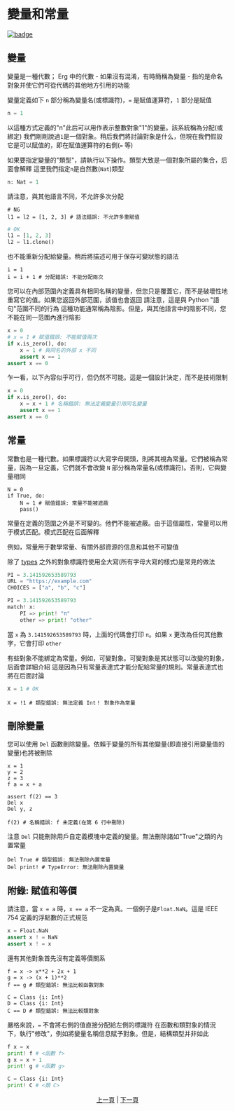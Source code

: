 # 變量和常量

[![badge](https://img.shields.io/endpoint.svg?url=https%3A%2F%2Fgezf7g7pd5.execute-api.ap-northeast-1.amazonaws.com%2Fdefault%2Fsource_up_to_date%3Fowner%3Derg-lang%26repos%3Derg%26ref%3Dmain%26path%3Ddoc/EN/syntax/02_name.md%26commit_hash%3D14b0c449efc9e9da3e10a09c912a960ecfaf1c9d)](https://gezf7g7pd5.execute-api.ap-northeast-1.amazonaws.com/default/source_up_to_date?owner=erg-lang&repos=erg&ref=main&path=doc/EN/syntax/02_name.md&commit_hash=14b0c449efc9e9da3e10a09c912a960ecfaf1c9d)

## 變量

變量是一種代數； Erg 中的代數 - 如果沒有混淆，有時簡稱為變量 - 指的是命名對象并使它們可從代碼的其他地方引用的功能

變量定義如下
`n` 部分稱為變量名(或標識符)，`=` 是賦值運算符，`1` 部分是賦值

```python
n = 1
```

以這種方式定義的"n"此后可以用作表示整數對象"1"的變量。該系統稱為分配(或綁定)
我們剛剛說過`1`是一個對象。稍后我們將討論對象是什么，但現在我們假設它是可以賦值的，即在賦值運算符的右側(`=` 等)

如果要指定變量的"類型"，請執行以下操作。類型大致是一個對象所屬的集合，后面會解釋
這里我們指定`n`是自然數(`Nat`)類型

```python
n: Nat = 1
```

請注意，與其他語言不同，不允許多次分配

```python,compile_fail
# NG
l1 = l2 = [1, 2, 3] # 語法錯誤: 不允許多重賦值
```

```python
# OK
l1 = [1, 2, 3]
l2 = l1.clone()
```

也不能重新分配給變量。稍后將描述可用于保存可變狀態的語法

```python,compile_fail
i = 1
i = i + 1 # 分配錯誤: 不能分配兩次
```

您可以在內部范圍內定義具有相同名稱的變量，但您只是覆蓋它，而不是破壞性地重寫它的值。如果您返回外部范圍，該值也會返回
請注意，這是與 Python "語句"范圍不同的行為
這種功能通常稱為陰影。但是，與其他語言中的陰影不同，您不能在同一范圍內進行陰影

```python
x = 0
# x = 1 # 賦值錯誤: 不能賦值兩次
if x.is_zero(), do:
    x = 1 # 與同名的外部 x 不同
    assert x == 1
assert x == 0
```

乍一看，以下內容似乎可行，但仍然不可能。這是一個設計決定，而不是技術限制

```python
x = 0
if x.is_zero(), do:
    x = x + 1 # 名稱錯誤: 無法定義變量引用同名變量
    assert x == 1
assert x == 0
```

## 常量

常數也是一種代數。如果標識符以大寫字母開頭，則將其視為常量。它們被稱為常量，因為一旦定義，它們就不會改變
`N` 部分稱為常量名(或標識符)。否則，它與變量相同

```python,compile_fail
N = 0
if True, do:
    N = 1 # 賦值錯誤: 常量不能被遮蔽
    pass()
```

常量在定義的范圍之外是不可變的。他們不能被遮蔽。由于這個屬性，常量可以用于模式匹配。模式匹配在后面解釋

例如，常量用于數學常量、有關外部資源的信息和其他不可變值

除了 [types](./type/01_type_system.md) 之外的對象標識符使用全大寫(所有字母大寫的樣式)是常見的做法

```python
PI = 3.141592653589793
URL = "https://example.com"
CHOICES = ["a", "b", "c"]
```

```python
PI = 3.141592653589793
match! x:
    PI => print! "π"
    other => print! "other"
```

當 `x` 為 `3.141592653589793` 時，上面的代碼會打印 `π`。如果 `x` 更改為任何其他數字，它會打印 `other`

有些對象不能綁定為常量。例如，可變對象。可變對象是其狀態可以改變的對象，后面會詳細介紹
這是因為只有常量表達式才能分配給常量的規則。常量表達式也將在后面討論

```python
X = 1 # OK
```

```python,compile_fail
X = !1 # 類型錯誤: 無法定義 Int！ 對象作為常量
```

## 刪除變量

您可以使用 `Del` 函數刪除變量。依賴于變量的所有其他變量(即直接引用變量值的變量)也將被刪除

```python,checker_ignore
x = 1
y = 2
z = 3
f a = x + a

assert f(2) == 3
Del x
Del y, z

f(2) # 名稱錯誤: f 未定義(在第 6 行中刪除)
```

注意 `Del` 只能刪除用戶自定義模塊中定義的變量。無法刪除諸如"True"之類的內置常量

```python,compile_fail
Del True # 類型錯誤: 無法刪除內置常量
Del print! # TypeError: 無法刪除內置變量
```

## 附錄: 賦值和等價

請注意，當 `x = a` 時，`x == a` 不一定為真。一個例子是`Float.NaN`。這是 IEEE 754 定義的浮點數的正式規范

```python
x = Float.NaN
assert x ! = NaN
assert x ! = x
```

還有其他對象首先沒有定義等價關系

```python,compile_fail
f = x -> x**2 + 2x + 1
g = x -> (x + 1)**2
f == g # 類型錯誤: 無法比較函數對象

C = Class {i: Int}
D = Class {i: Int}
C == D # 類型錯誤: 無法比較類對象
```

嚴格來說，`=` 不會將右側的值直接分配給左側的標識符
在函數和類對象的情況下，執行"修改"，例如將變量名稱信息賦予對象。但是，結構類型并非如此

```python
f x = x
print! f # <函數 f>
g x = x + 1
print! g # <函數 g>

C = Class {i: Int}
print! C # <類 C>
```

<p align='center'>
    <a href='./01_literal.md'>上一頁</a> | <a href='./03_declaration.md'>下一頁</a>
</p>
